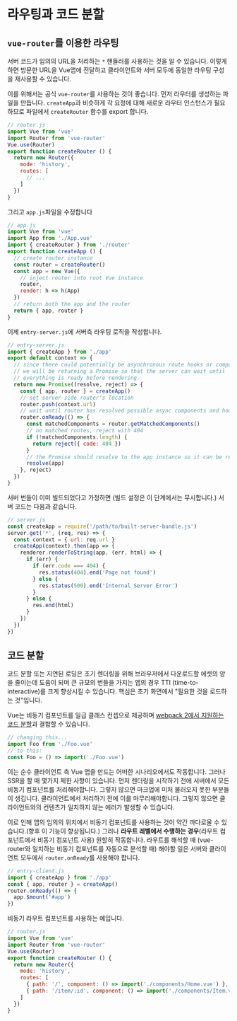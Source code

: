 # 라우팅과 코드 분할

## `vue-router`를 이용한 라우팅

서버 코드가 임의의 URL을 처리하는 `*` 핸들러를 사용하는 것을 알 수 있습니다. 이렇게 하면 방문한 URL을 Vue앱에 전달하고 클라이언트와 서버 모두에 동일한 라우팅 구성을 재사용할 수 있습니다.

이를 위해서는 공식 `vue-router`를 사용하는 것이 좋습니다. 먼저 라우터를 생성하는 파일을 만듭니다. `createApp`과 비슷하게 각 요청에 대해 새로운 라우터 인스턴스가 필요하므로 파일에서 `createRouter` 함수를 export 합니다.

```js
// router.js
import Vue from 'vue'
import Router from 'vue-router'
Vue.use(Router)
export function createRouter () {
  return new Router({
    mode: 'history',
    routes: [
      // ...
    ]
  })
}
```

그리고 `app.js`파일을 수정합니다

```js
// app.js
import Vue from 'vue'
import App from './App.vue'
import { createRouter } from './router'
export function createApp () {
  // create router instance
  const router = createRouter()
  const app = new Vue({
    // inject router into root Vue instance
    router,
    render: h => h(App)
  })
  // return both the app and the router
  return { app, router }
}
```

이제 `entry-server.js`에 서버측 라우팅 로직을 작성합니다.

```js
// entry-server.js
import { createApp } from './app'
export default context => {
  // since there could potentially be asynchronous route hooks or components,
  // we will be returning a Promise so that the server can wait until
  // everything is ready before rendering.
  return new Promise((resolve, reject) => {
    const { app, router } = createApp()
    // set server-side router's location
    router.push(context.url)
    // wait until router has resolved possible async components and hooks
    router.onReady(() => {
      const matchedComponents = router.getMatchedComponents()
      // no matched routes, reject with 404
      if (!matchedComponents.length) {
        return reject({ code: 404 })
      }
      // the Promise should resolve to the app instance so it can be rendered
      resolve(app)
    }, reject)
  })
}
```

서버 번들이 이미 빌드되었다고 가정하면 (빌드 설정은 이 단계에서는 무시합니다.) 서버 코드는 다음과 같습니다.

```js
// server.js
const createApp = require('/path/to/built-server-bundle.js')
server.get('*', (req, res) => {
  const context = { url: req.url }
  createApp(context).then(app => {
    renderer.renderToString(app, (err, html) => {
      if (err) {
        if (err.code === 404) {
          res.status(404).end('Page not found')
        } else {
          res.status(500).end('Internal Server Error')
        }
      } else {
        res.end(html)
      }
    })
  })
})
```

## 코드 분할

코드 분할 또는 지연된 로딩은 초기 렌더링을 위해 브라우저에서 다운로드할 에셋의 양을 줄이는데 도움이 되며 큰 규모의 번들을 가지는 앱의 경우 TTI (time-to-interactive)를 크게 향상시킬 수 있습니다. 핵심은 초기 화면에서 "필요한 것을 로드하는 것"입니다.

Vue는 비동기 컴포넌트를 일급 클래스 컨셉으로 제공하며 [webpack 2에서 지원하는 코드 분할](https://webpack.js.org/guides/code-splitting-async/)과 결합할 수 있습니다.

```js
// changing this...
import Foo from './Foo.vue'
// to this:
const Foo = () => import('./Foo.vue')
```

이는 순수 클라이언트 측 Vue 앱을 만드는 어떠한 시나리오에서도 작동합니다. 그러나 SSR을 할 때 몇가지 제한 사항이 있습니다. 먼저 렌더링을 시작하기 전에 서버에서 모든 비동기 컴포넌트를 처리해야합니다. 그렇지 않으면 마크업에 미처 불러오지 못한 부분들이 생깁니다. 클라이언트에서 처리하기 전에 이를 마무리해야합니다. 그렇지 않으면 클라이언트와의 컨텐츠가 일치하지 않는 에러가 발생할 수 있습니다.

이로 인해 앱의 임의의 위치에서 비동기 컴포넌트를 사용하는 것이 약간 까다로울 수 있습니다.(향후 이 기능이 향상됩니다.) 그러나 **라우트 레벨에서 수행하는 경우**(라우트 컴포넌트에서 비동기 컴포넌트 사용) 원할히 작동합니다. 라우트를 해석할 때 (vue-router와 일치하는 비동기 컴포넌트를 자동으로 분석할 때) 해야할 일은 서버와 클라이언트 모두에서 `router.onReady`를 사용해야 합니다.

```js
// entry-client.js
import { createApp } from './app'
const { app, router } = createApp()
router.onReady(() => {
  app.$mount('#app')
})
```

비동기 라우트 컴포넌트를 사용하는 예입니다.

```js
// router.js
import Vue from 'vue'
import Router from 'vue-router'
Vue.use(Router)
export function createRouter () {
  return new Router({
    mode: 'history',
    routes: [
      { path: '/', component: () => import('./components/Home.vue') },
      { path: '/item/:id', component: () => import('./components/Item.vue') }
    ]
  })
}
```
